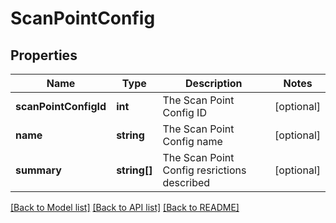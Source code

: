 # ScanPointConfig

## Properties
Name | Type | Description | Notes
------------ | ------------- | ------------- | -------------
**scanPointConfigId** | **int** | The Scan Point Config ID | [optional] 
**name** | **string** | The Scan Point Config name | [optional] 
**summary** | **string[]** | The Scan Point Config resrictions described | [optional] 

[[Back to Model list]](../README.md#documentation-for-models) [[Back to API list]](../README.md#documentation-for-api-endpoints) [[Back to README]](../README.md)

